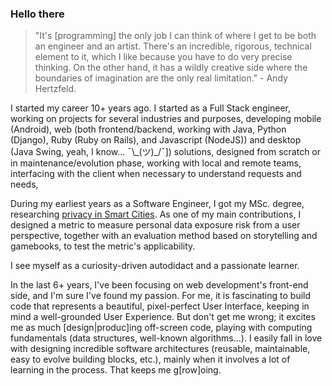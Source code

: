 ### Hello there

<!--
**welingtonms/welingtonms** is a ✨ _special_ ✨ repository because its `README.md` (this file) appears on your GitHub profile.
-->
> "It's [programming] the only job I can think of where I get to be both an engineer and an artist. There's an incredible, rigorous, technical element to it, which I like because you have to do very precise thinking. On the other hand, it has a wildly creative side where the boundaries of imagination are the only real limitation." - Andy Hertzfeld.

I started my career 10+ years ago. I started as a Full Stack engineer, working on projects for several industries and purposes, developing mobile (Android),  web (both frontend/backend, working with Java, Python (Django), Ruby (Ruby on Rails), and Javascript (NodeJS)) and desktop (Java Swing, yeah, I know... ¯\\_(ツ)\_/¯]) solutions, designed from scratch or in maintenance/evolution phase, working with local and remote teams, interfacing with the client when necessary to understand requests and needs,

During my earliest years as a Software Engineer, I got my MSc. degree, researching [privacy in Smart Cities](https://repositorio.ufpe.br/handle/123456789/14020). As one of my main contributions, I designed a metric to measure personal data exposure risk from a user perspective, together with an evaluation method based on storytelling and gamebooks, to test the metric's applicability.

I see myself as a curiosity-driven autodidact and a passionate learner.

In the last 6+ years, I've been focusing on web development's front-end side, and I'm sure I've found my passion. For me, it is fascinating to build code that represents a beautiful, pixel-perfect User Interface, keeping in mind a well-grounded User Experience. But don't get me wrong; it excites me as much [design|produc]ing off-screen code, playing with computing fundamentals (data structures, well-known algorithms...).
I easily fall in love with designing incredible software architectures (reusable, maintainable, easy to evolve building blocks, etc.), mainly when it involves a lot of learning in the process. That keeps me g[row]oing.

<!---- _I’m currently working_ on my very own [React UI component library](https://github.com/cheesebit/ui) **just for fun**; -->
<!--- I’m constantly strengthening my programming skills (it's amazing how you *always* learn something new!); -->
<!---- I'm currently working on my [Algorithms and Data Structures Specializations](https://www.coursera.org/specializations/data-structures-algorithms), just because I love the subject. -->
<!-- - 🌱 I’m currently learning ...
- 👯 I’m looking to collaborate on ...
- 🤔 I’m looking for help with ...
- 💬 Ask me about ...
- 📫 How to reach me: ...
- 😄 Pronouns: ...
- ⚡ Fun fact: ... -->

